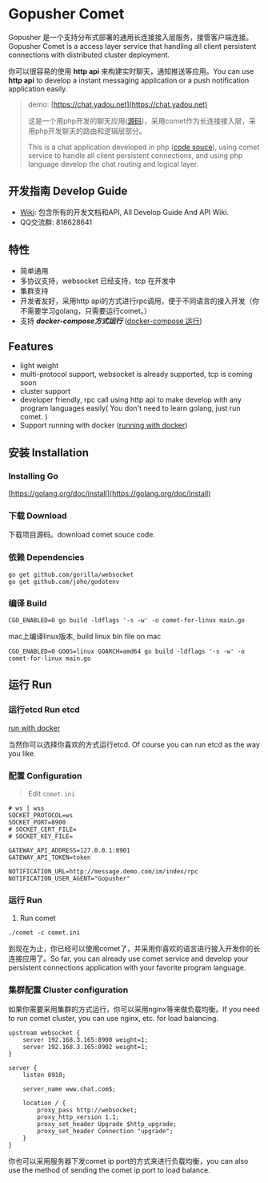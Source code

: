 # Gopusher Comet

Gopusher 是一个支持分布式部署的通用长连接接入层服务，接管客户端连接。Gopusher Comet is a access layer service that handling all client persistent connections with distributed cluster deployment.

你可以很容易的使用 **http api** 来构建实时聊天，通知推送等应用。You can use **http api** to develop a instant messaging application or a push notification application easily.

> demo: [https://chat.yadou.net](https://chat.yadou.net)
>
> 这是一个用php开发的聊天应用([源码](https://github.com/Gopusher/laravel-chat))，采用comet作为长连接接入层，采用php开发聊天的路由和逻辑层部分。
>
> This is a chat application developed in php ([code souce](https://github.com/Gopusher/laravel-chat)), using comet service to handle all client persistent connections, and using php language develop the chat routing and  logical layer.

## 开发指南 Develop Guide

* [Wiki](https://github.com/Gopusher/comet/wiki): 包含所有的开发文档和API, All Develop Guide And API Wiki.
* QQ交流群: 818628641

## 特性

* 简单通用
* 多协议支持，websocket 已经支持，tcp 在开发中
* 集群支持
* 开发者友好，采用http api的方式进行rpc调用，便于不同语言的接入开发（你不需要学习golang，只需要运行comet。）
* 支持 ***docker-compose方式运行*** ([docker-compose 运行](https://github.com/Gopusher/awesome/tree/master/docker))

## Features

* light weight
* multi-protocol support, websocket is already supported, tcp is coming soon
* cluster support
* developer friendly, rpc call using http api to make develop with any program languages easily( You don't need to learn golang, just run comet. )
* Support running with docker  ([running with docker](https://github.com/Gopusher/awesome/tree/master/docker))

## 安装 Installation

### Installing Go

[https://golang.org/doc/install](https://golang.org/doc/install)

### 下载 Download

下载项目源码。download comet souce code.

### 依赖 Dependencies

```
go get github.com/gorilla/websocket
go get github.com/joho/godotenv
```

### 编译 Build

```
CGO_ENABLED=0 go build -ldflags '-s -w' -o comet-for-linux main.go
```

mac上编译linux版本, build linux bin file on mac
```
CGO_ENABLED=0 GOOS=linux GOARCH=amd64 go build -ldflags '-s -w' -o comet-for-linux main.go
```

## 运行 Run

### 运行etcd Run etcd

[run with docker](https://github.com/Gopusher/awesome/blob/master/docker/docker-compose.yml)

当然你可以选择你喜欢的方式运行etcd.  Of course you can run etcd as the way you like.

### 配置 Configuration

> Edit `comet.ini`

```
# ws | wss
SOCKET_PROTOCOL=ws
SOCKET_PORT=8900
# SOCKET_CERT_FILE=
# SOCKET_KEY_FILE=

GATEWAY_API_ADDRESS=127.0.0.1:8901
GATEWAY_API_TOKEN=token

NOTIFICATION_URL=http://message.demo.com/im/index/rpc
NOTIFICATION_USER_AGENT="Gopusher"
```

### 运行 Run
1. Run comet

```
./comet -c comet.ini
```
到现在为止，你已经可以使用comet了，并采用你喜欢的语言进行接入开发你的长连接应用了。So far, you can already use comet service and develop your persistent connections application with your favorite program language.

### 集群配置 Cluster configuration 

如果你需要采用集群的方式运行，你可以采用nginx等来做负载均衡。If you need to run comet cluster, you can use nginx, etc. for load balancing.

```
upstream websocket {
    server 192.168.3.165:8900 weight=1;
    server 192.168.3.165:8902 weight=1;
}

server {
    listen 8910;

    server_name www.chat.com$;

    location / {
        proxy_pass http://websocket;
        proxy_http_version 1.1;
        proxy_set_header Upgrade $http_upgrade;
        proxy_set_header Connection "upgrade";
    }
}
```

你也可以采用服务器下发comet ip port的方式来进行负载均衡，you can also use the method of sending the comet ip port to load balance.

